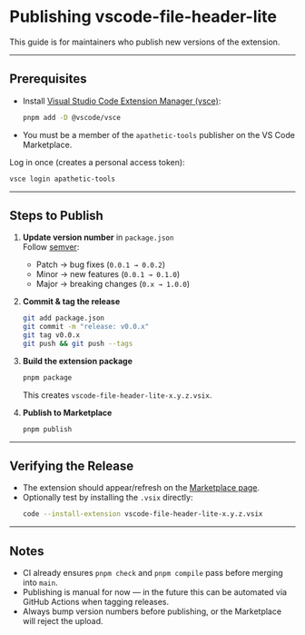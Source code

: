 # <!-- PUBLISH.md -->

# Publishing vscode-file-header-lite

This guide is for maintainers who publish new versions of the extension.

---

## Prerequisites

- Install [Visual Studio Code Extension Manager (vsce)](https://code.visualstudio.com/api/working-with-extensions/publishing-extension):
  ```sh
  pnpm add -D @vscode/vsce
  ```
- You must be a member of the `apathetic-tools` publisher on the VS Code Marketplace.

Log in once (creates a personal access token):

```sh
vsce login apathetic-tools
```

---

## Steps to Publish

1. **Update version number** in `package.json`  
   Follow [semver](https://semver.org/):
   - Patch → bug fixes (`0.0.1 → 0.0.2`)
   - Minor → new features (`0.0.1 → 0.1.0`)
   - Major → breaking changes (`0.x → 1.0.0`)

2. **Commit & tag the release**

   ```sh
   git add package.json
   git commit -m "release: v0.0.x"
   git tag v0.0.x
   git push && git push --tags
   ```

3. **Build the extension package**

   ```sh
   pnpm package
   ```

   This creates `vscode-file-header-lite-x.y.z.vsix`.

4. **Publish to Marketplace**
   ```sh
   pnpm publish
   ```

---

## Verifying the Release

- The extension should appear/refresh on the [Marketplace page](https://marketplace.visualstudio.com/manage).
- Optionally test by installing the `.vsix` directly:
  ```sh
  code --install-extension vscode-file-header-lite-x.y.z.vsix
  ```

---

## Notes

- CI already ensures `pnpm check` and `pnpm compile` pass before merging into `main`.
- Publishing is manual for now — in the future this can be automated via GitHub Actions when tagging releases.
- Always bump version numbers before publishing, or the Marketplace will reject the upload.
